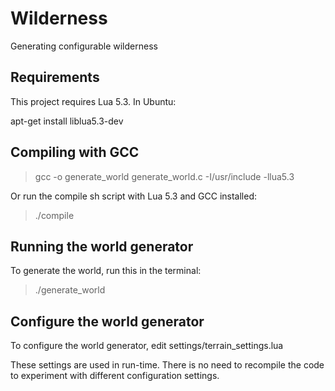 # Wilderness
Generating configurable wilderness

## Requirements
This project requires Lua 5.3. In Ubuntu:

apt-get install liblua5.3-dev

## Compiling with GCC
>gcc -o generate_world generate_world.c -I/usr/include -llua5.3

Or run the compile sh script with Lua 5.3 and GCC installed:
>./compile

## Running the world generator
To generate the world, run this in the terminal:
>./generate_world

## Configure the world generator
To configure the world generator, edit settings/terrain_settings.lua

These settings are used in run-time. There is no need to recompile the code to experiment with different configuration settings.
